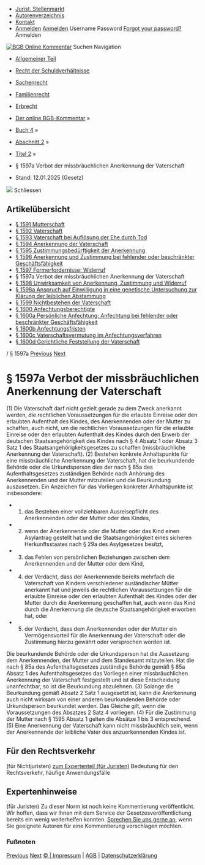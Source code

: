   * [Jurist. Stellenmarkt](https://bgb.kommentar.de/Buch-4/Abschnitt-2/Titel-2/</job-board> "Jurist. Stellenmarkt")
  * [Autorenverzeichnis](https://bgb.kommentar.de/Buch-4/Abschnitt-2/Titel-2/</Autorenverzeichnis> "Autorenverzeichnis")
  * [Kontakt](https://bgb.kommentar.de/Buch-4/Abschnitt-2/Titel-2/</Kontakt>)
  * [Anmelden](https://bgb.kommentar.de/Buch-4/Abschnitt-2/Titel-2/<#login> "show login form") [Anmelden](https://bgb.kommentar.de/Buch-4/Abschnitt-2/Titel-2/<#> "hide login form") Username Password
[Forgot your password?](https://bgb.kommentar.de/Buch-4/Abschnitt-2/Titel-2/</user/forgotpassword>) Anmelden 


[![BGB Online Kommentar](https://bgb.kommentar.de/extension/bgb/design/bgb/images/logo.png)](https://bgb.kommentar.de/Buch-4/Abschnitt-2/Titel-2/</> "BGB Online Kommentar")
Suchen
Navigation
  * [Allgemeiner Teil](https://bgb.kommentar.de/Buch-4/Abschnitt-2/Titel-2/</Buch-1>)
  * [Recht der Schuldverhältnisse](https://bgb.kommentar.de/Buch-4/Abschnitt-2/Titel-2/</Buch-2>)
  * [Sachenrecht](https://bgb.kommentar.de/Buch-4/Abschnitt-2/Titel-2/</Buch-3>)
  * [Familienrecht](https://bgb.kommentar.de/Buch-4/Abschnitt-2/Titel-2/</Buch-4>)
  * [Erbrecht](https://bgb.kommentar.de/Buch-4/Abschnitt-2/Titel-2/</Buch-5>)


  * [Der online BGB-Kommentar](https://bgb.kommentar.de/Buch-4/Abschnitt-2/Titel-2/</>) »
  * [Buch 4](https://bgb.kommentar.de/Buch-4/Abschnitt-2/Titel-2/</Buch-4>) »
  * [Abschnitt 2](https://bgb.kommentar.de/Buch-4/Abschnitt-2/Titel-2/</Buch-4/Abschnitt-2>) »
  * [Titel 2](https://bgb.kommentar.de/Buch-4/Abschnitt-2/Titel-2/</Buch-4/Abschnitt-2/Titel-2>) »
  * § 1597a Verbot der missbräuchlichen Anerkennung der Vaterschaft 
  * Stand: 12.01.2025 (Gesetz) 


![](https://vg01.met.vgwort.de/na/1c9909529ead4f509072c06d9081a7d5)
Schliessen 
## Artikelübersicht
  * [ § 1591 Mutterschaft ](https://bgb.kommentar.de/Buch-4/Abschnitt-2/Titel-2/</Buch-4/Abschnitt-2/Titel-2/Mutterschaft>)
  * [ § 1592 Vaterschaft ](https://bgb.kommentar.de/Buch-4/Abschnitt-2/Titel-2/</Buch-4/Abschnitt-2/Titel-2/Vaterschaft>)
  * [ § 1593 Vaterschaft bei Auflösung der Ehe durch Tod ](https://bgb.kommentar.de/Buch-4/Abschnitt-2/Titel-2/</Buch-4/Abschnitt-2/Titel-2/Vaterschaft-bei-Aufloesung-der-Ehe-durch-Tod>)
  * [ § 1594 Anerkennung der Vaterschaft ](https://bgb.kommentar.de/Buch-4/Abschnitt-2/Titel-2/</Buch-4/Abschnitt-2/Titel-2/Anerkennung-der-Vaterschaft>)
  * [ § 1595 Zustimmungsbedürftigkeit der Anerkennung ](https://bgb.kommentar.de/Buch-4/Abschnitt-2/Titel-2/</Buch-4/Abschnitt-2/Titel-2/Zustimmungsbeduerftigkeit-der-Anerkennung>)
  * [ § 1596 Anerkennung und Zustimmung bei fehlender oder beschränkter Geschäftsfähigkeit ](https://bgb.kommentar.de/Buch-4/Abschnitt-2/Titel-2/</Buch-4/Abschnitt-2/Titel-2/Anerkennung-und-Zustimmung-bei-fehlender-oder-beschraenkter-Geschaeftsfaehigkeit>)
  * [ § 1597 Formerfordernisse; Widerruf ](https://bgb.kommentar.de/Buch-4/Abschnitt-2/Titel-2/</Buch-4/Abschnitt-2/Titel-2/Formerfordernisse-Widerruf>)
  * § 1597a Verbot der missbräuchlichen Anerkennung der Vaterschaft 
  * [ § 1598 Unwirksamkeit von Anerkennung, Zustimmung und Widerruf ](https://bgb.kommentar.de/Buch-4/Abschnitt-2/Titel-2/</Buch-4/Abschnitt-2/Titel-2/Unwirksamkeit-von-Anerkennung-Zustimmung-und-Widerruf>)
  * [ § 1598a Anspruch auf Einwilligung in eine genetische Untersuchung zur Klärung der leiblichen Abstammung ](https://bgb.kommentar.de/Buch-4/Abschnitt-2/Titel-2/</Buch-4/Abschnitt-2/Titel-2/Anspruch-auf-Einwilligung-in-eine-genetische-Untersuchung-zur-Klaerung-der-leiblichen-Abstammung>)
  * [ § 1599 Nichtbestehen der Vaterschaft ](https://bgb.kommentar.de/Buch-4/Abschnitt-2/Titel-2/</Buch-4/Abschnitt-2/Titel-2/Nichtbestehen-der-Vaterschaft>)
  * [ § 1600 Anfechtungsberechtigte ](https://bgb.kommentar.de/Buch-4/Abschnitt-2/Titel-2/</Buch-4/Abschnitt-2/Titel-2/Anfechtungsberechtigte>)
  * [ § 1600a Persönliche Anfechtung; Anfechtung bei fehlender oder beschränkter Geschäftsfähigkeit ](https://bgb.kommentar.de/Buch-4/Abschnitt-2/Titel-2/</Buch-4/Abschnitt-2/Titel-2/Persoenliche-Anfechtung-Anfechtung-bei-fehlender-oder-beschraenkter-Geschaeftsfaehigkeit>)
  * [ § 1600b Anfechtungsfristen ](https://bgb.kommentar.de/Buch-4/Abschnitt-2/Titel-2/</Buch-4/Abschnitt-2/Titel-2/Anfechtungsfristen>)
  * [ § 1600c Vaterschaftsvermutung im Anfechtungsverfahren ](https://bgb.kommentar.de/Buch-4/Abschnitt-2/Titel-2/</Buch-4/Abschnitt-2/Titel-2/Vaterschaftsvermutung-im-Anfechtungsverfahren>)
  * [ § 1600d Gerichtliche Feststellung der Vaterschaft ](https://bgb.kommentar.de/Buch-4/Abschnitt-2/Titel-2/</Buch-4/Abschnitt-2/Titel-2/Gerichtliche-Feststellung-der-Vaterschaft>)


/ § 1597a 
[Previous](https://bgb.kommentar.de/Buch-4/Abschnitt-2/Titel-2/</Buch-4/Abschnitt-2/Titel-2/Formerfordernisse-Widerruf> "§ 1597 Formerfordernisse; Widerruf") [Next](https://bgb.kommentar.de/Buch-4/Abschnitt-2/Titel-2/</Buch-4/Abschnitt-2/Titel-2/Unwirksamkeit-von-Anerkennung-Zustimmung-und-Widerruf> "§ 1598 Unwirksamkeit von Anerkennung, Zustimmung und Widerruf")
# § 1597a Verbot der missbräuchlichen Anerkennung der Vaterschaft
(1) Die Vaterschaft darf nicht gezielt gerade zu dem Zweck anerkannt werden, die rechtlichen Voraussetzungen für die erlaubte Einreise oder den erlaubten Aufenthalt des Kindes, des Anerkennenden oder der Mutter zu schaffen, auch nicht, um die rechtlichen Voraussetzungen für die erlaubte Einreise oder den erlaubten Aufenthalt des Kindes durch den Erwerb der deutschen Staatsangehörigkeit des Kindes nach § 4 Absatz 1 oder Absatz 3 Satz 1 des Staatsangehörigkeitsgesetzes zu schaffen (missbräuchliche Anerkennung der Vaterschaft).
(2) Bestehen konkrete Anhaltspunkte für eine missbräuchliche Anerkennung der Vaterschaft, hat die beurkundende Behörde oder die Urkundsperson dies der nach § 85a des Aufenthaltsgesetzes zuständigen Behörde nach Anhörung des Anerkennenden und der Mutter mitzuteilen und die Beurkundung auszusetzen. Ein Anzeichen für das Vorliegen konkreter Anhaltspunkte ist insbesondere: 
  * 1. das Bestehen einer vollziehbaren Ausreisepflicht des Anerkennenden oder der Mutter oder des Kindes,
  * 2. wenn der Anerkennende oder die Mutter oder das Kind einen Asylantrag gestellt hat und die Staatsangehörigkeit eines sicheren Herkunftsstaates nach § 29a des Asylgesetzes besitzt,
  * 3. das Fehlen von persönlichen Beziehungen zwischen dem Anerkennenden und der Mutter oder dem Kind,
  * 4. der Verdacht, dass der Anerkennende bereits mehrfach die Vaterschaft von Kindern verschiedener ausländischer Mütter anerkannt hat und jeweils die rechtlichen Voraussetzungen für die erlaubte Einreise oder den erlaubten Aufenthalt des Kindes oder der Mutter durch die Anerkennung geschaffen hat, auch wenn das Kind durch die Anerkennung die deutsche Staatsangehörigkeit erworben hat, oder
  * 5. der Verdacht, dass dem Anerkennenden oder der Mutter ein Vermögensvorteil für die Anerkennung der Vaterschaft oder die Zustimmung hierzu gewährt oder versprochen worden ist.


Die beurkundende Behörde oder die Urkundsperson hat die Aussetzung dem Anerkennenden, der Mutter und dem Standesamt mitzuteilen. Hat die nach § 85a des Aufenthaltsgesetzes zuständige Behörde gemäß § 85a Absatz 1 des Aufenthaltsgesetzes das Vorliegen einer missbräuchlichen Anerkennung der Vaterschaft festgestellt und ist diese Entscheidung unanfechtbar, so ist die Beurkundung abzulehnen.
(3) Solange die Beurkundung gemäß Absatz 2 Satz 1 ausgesetzt ist, kann die Anerkennung auch nicht wirksam von einer anderen beurkundenden Behörde oder Urkundsperson beurkundet werden. Das Gleiche gilt, wenn die Voraussetzungen des Absatzes 2 Satz 4 vorliegen.
(4) Für die Zustimmung der Mutter nach § 1595 Absatz 1 gelten die Absätze 1 bis 3 entsprechend.
(5) Eine Anerkennung der Vaterschaft kann nicht missbräuchlich sein, wenn der Anerkennende der leibliche Vater des anzuerkennenden Kindes ist.
## Für den Rechtsverkehr 
(für Nichtjuristen)
[zum Expertenteil (für Juristen)](https://bgb.kommentar.de/Buch-4/Abschnitt-2/Titel-2/<#expertenhinweise>)
Bedeutung für den Rechtsverkehr, häufige Anwendungsfälle
## Expertenhinweise
(für Juristen)
Zu dieser Norm ist noch keine Kommentierung veröffentlicht. Wir hoffen, dass wir Ihnen mit dem Service der Gesetzesveröffentlichung bereits ein wenig weiterhelfen konnten. [Sprechen Sie uns gerne an](https://bgb.kommentar.de/Buch-4/Abschnitt-2/Titel-2/</Kontakt>), wenn Sie geeignete Autoren für eine Kommentierung vorschlagen möchten. 
### Fußnoten
[Previous](https://bgb.kommentar.de/Buch-4/Abschnitt-2/Titel-2/</Buch-4/Abschnitt-2/Titel-2/Formerfordernisse-Widerruf> "§ 1597 Formerfordernisse; Widerruf") [Next](https://bgb.kommentar.de/Buch-4/Abschnitt-2/Titel-2/</Buch-4/Abschnitt-2/Titel-2/Unwirksamkeit-von-Anerkennung-Zustimmung-und-Widerruf> "§ 1598 Unwirksamkeit von Anerkennung, Zustimmung und Widerruf")
[© | Impressum](https://bgb.kommentar.de/Buch-4/Abschnitt-2/Titel-2/</Kontakt>) | [AGB](https://bgb.kommentar.de/Buch-4/Abschnitt-2/Titel-2/</AGB>) | [Datenschutzerklärung](https://bgb.kommentar.de/Buch-4/Abschnitt-2/Titel-2/</Datenschutzerklaerung-fuer-Leser>)

